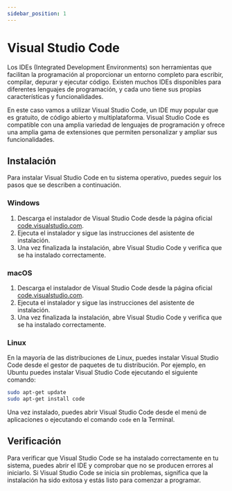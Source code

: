 ```yaml
---
sidebar_position: 1
---
```


# Visual Studio Code
Los IDEs (Integrated Development Environments) son herramientas que facilitan la programación al proporcionar un entorno completo para escribir, compilar, depurar y ejecutar código. Existen muchos IDEs disponibles para diferentes lenguajes de programación, y cada uno tiene sus propias características y funcionalidades.

En este caso vamos a utilizar Visual Studio Code, un IDE muy popular que es gratuito, de código abierto y multiplataforma. Visual Studio Code es compatible con una amplia variedad de lenguajes de programación y ofrece una amplia gama de extensiones que permiten personalizar y ampliar sus funcionalidades.

## Instalación

Para instalar Visual Studio Code en tu sistema operativo, puedes seguir los pasos que se describen a continuación.

### Windows

1. Descarga el instalador de Visual Studio Code desde la página oficial [code.visualstudio.com](https://code.visualstudio.com/).
2. Ejecuta el instalador y sigue las instrucciones del asistente de instalación.
3. Una vez finalizada la instalación, abre Visual Studio Code y verifica que se ha instalado correctamente.

### macOS

1. Descarga el instalador de Visual Studio Code desde la página oficial [code.visualstudio.com](https://code.visualstudio.com/).
2. Ejecuta el instalador y sigue las instrucciones del asistente de instalación.
3. Una vez finalizada la instalación, abre Visual Studio Code y verifica que se ha instalado correctamente.

### Linux

En la mayoría de las distribuciones de Linux, puedes instalar Visual Studio Code desde el gestor de paquetes de tu distribución. Por ejemplo, en Ubuntu puedes instalar Visual Studio Code ejecutando el siguiente comando:

```bash
sudo apt-get update
sudo apt-get install code
```

Una vez instalado, puedes abrir Visual Studio Code desde el menú de aplicaciones o ejecutando el comando `code` en la Terminal.

## Verificación

Para verificar que Visual Studio Code se ha instalado correctamente en tu sistema, puedes abrir el IDE y comprobar que no se producen errores al iniciarlo. Si Visual Studio Code se inicia sin problemas, significa que la instalación ha sido exitosa y estás listo para comenzar a programar.
